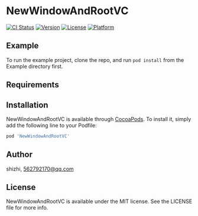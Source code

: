 # NewWindowAndRootVC

[![CI Status](https://img.shields.io/travis/shizhi/NewWindowAndRootVC.svg?style=flat)](https://travis-ci.org/shizhi/NewWindowAndRootVC)
[![Version](https://img.shields.io/cocoapods/v/NewWindowAndRootVC.svg?style=flat)](https://cocoapods.org/pods/NewWindowAndRootVC)
[![License](https://img.shields.io/cocoapods/l/NewWindowAndRootVC.svg?style=flat)](https://cocoapods.org/pods/NewWindowAndRootVC)
[![Platform](https://img.shields.io/cocoapods/p/NewWindowAndRootVC.svg?style=flat)](https://cocoapods.org/pods/NewWindowAndRootVC)

## Example

To run the example project, clone the repo, and run `pod install` from the Example directory first.

## Requirements

## Installation

NewWindowAndRootVC is available through [CocoaPods](https://cocoapods.org). To install
it, simply add the following line to your Podfile:

```ruby
pod 'NewWindowAndRootVC'
```

## Author

shizhi, 562792170@qq.com

## License

NewWindowAndRootVC is available under the MIT license. See the LICENSE file for more info.
